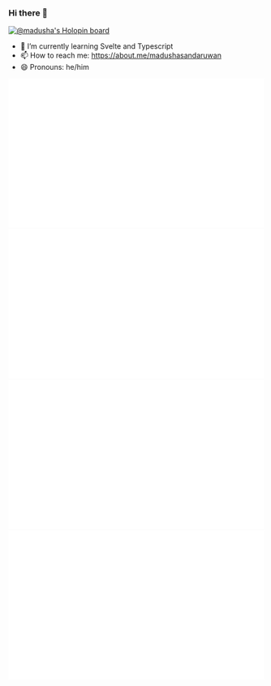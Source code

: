 ### Hi there 👋

[![@madusha's Holopin board](https://holopin.me/madusha)](https://holopin.io/@madusha)

- 🌱 I’m currently learning Svelte and Typescript
- 📫 How to reach me: https://about.me/madushasandaruwan
- 😄 Pronouns: he/him

![](https://raw.githubusercontent.com/MadushaS/gitstat/master/generated/overview.svg#gh-dark-mode-only)
![](https://raw.githubusercontent.com/MadushaS/gitstat/master/generated/overview.svg#gh-light-mode-only)
![](https://raw.githubusercontent.com/MadushaS/gitstat/master/generated/languages.svg#gh-dark-mode-only)
![](https://raw.githubusercontent.com/MadushaS/gitstat/master/generated/languages.svg#gh-light-mode-only)
